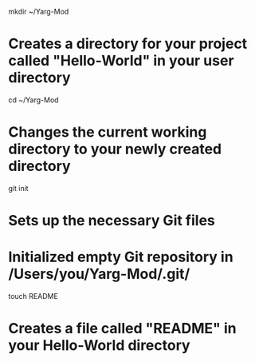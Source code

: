 mkdir ~/Yarg-Mod
# Creates a directory for your project called "Hello-World" in your user directory

cd ~/Yarg-Mod
# Changes the current working directory to your newly created directory

git init
# Sets up the necessary Git files
# Initialized empty Git repository in /Users/you/Yarg-Mod/.git/

touch README
# Creates a file called "README" in your Hello-World directory
